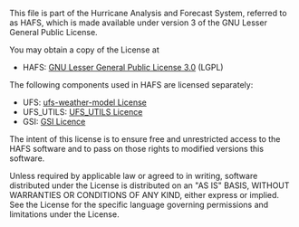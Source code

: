 This file is part of the Hurricane Analysis and Forecast System, referred to as HAFS, which is made available under version 3 of the GNU Lesser General Public License.

You may obtain a copy of the License at
- HAFS: [GNU Lesser General Public License 3.0](https://www.gnu.org/licenses/lgpl-3.0.en.html) (LGPL)

The following components used in HAFS are licensed separately: 
- UFS: [ufs-weather-model License](https://github.com/ufs-community/ufs-weather-model/blob/develop/LICENSE.md)
- UFS_UTILS: [UFS_UTILS Licence](https://github.com/ufs-community/UFS_UTILS/blob/develop/LICENSE.md)
- GSI: [GSI Licence](https://github.com/NOAA-EMC/GSI-fix/blob/develop/LICENSE.md)

The intent of this license is to ensure free and unrestricted access to the HAFS software and to pass on those rights to modified versions this software.

Unless required by applicable law or agreed to in writing, software distributed under the License 
is distributed on an "AS IS" BASIS, WITHOUT WARRANTIES OR CONDITIONS OF ANY KIND, either 
express or implied. See the License for the specific language governing permissions and 
limitations under the License.
